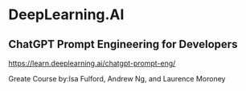 # DeepLearning.AI
## ChatGPT Prompt Engineering for Developers
https://learn.deeplearning.ai/chatgpt-prompt-eng/

Greate Course by:Isa Fulford, Andrew Ng, and Laurence Moroney 